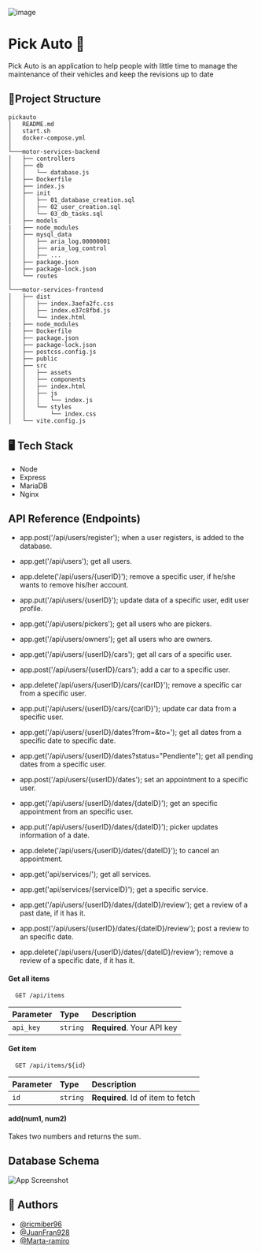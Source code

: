 
![image](https://drive.google.com/uc?export=view&id=1i8OzH4Ip6_4Csz6jgZcKed6TzSmV7l9E)


# Pick Auto 🚗

Pick Auto is an application to help people with little time to manage the maintenance of their vehicles and keep the revisions up to date


## 📁Project Structure
```
pickauto
│   README.md
│   start.sh
│   docker-compose.yml    
│
└───motor-services-backend
│   ├── controllers
│   ├── db
│   │   └── database.js
│   ├── Dockerfile
│   ├── index.js
│   ├── init
│   │   ├── 01_database_creation.sql
│   │   ├── 02_user_creation.sql
│   │   └── 03_db_tasks.sql
│   ├── models
|   ├── node_modules
│   ├── mysql_data
│   │   ├── aria_log.00000001
│   │   ├── aria_log_control
│   │   ├── ...
│   ├── package.json
│   ├── package-lock.json
│   └── routes
│   
└───motor-services-frontend
│   ├── dist
│   │   ├── index.3aefa2fc.css
│   │   ├── index.e37c8fbd.js
│   │   └── index.html
|   ├── node_modules
│   ├── Dockerfile
│   ├── package.json
│   ├── package-lock.json
│   ├── postcss.config.js
│   ├── public
│   ├── src
│   │   ├── assets
│   │   ├── components
│   │   ├── index.html
│   │   ├── js
│   │   │   └── index.js
│   │   └── styles
│   │       └── index.css
│   └── vite.config.js
```
## 🖥️ Tech Stack

* Node
* Express
* MariaDB
* Nginx



## API Reference (Endpoints)

* app.post('/api/users/register'); when a user registers, is added to the database.
* app.get('/api/users'); get all users.
* app.delete('/api/users/{userID}'); remove a specific user, if he/she wants to remove his/her account.
* app.put('/api/users/{userID}'); update data of a specific user, edit user profile.

* app.get('/api/users/pickers'); get all users who are pickers.
* app.get('/api/users/owners'); get all users who are owners.


* app.get('/api/users/{userID}/cars'); get all cars of a specific user.
* app.post('/api/users/{userID}/cars'); add a car to a specific user.
* app.delete('/api/users/{userID}/cars/{carID}'); remove a specific car from a specific user.
* app.put('/api/users/{userID}/cars/{carID}'); update car data from a specific user.
* app.get('/api/users/{userID}/dates?from=&to='); get all dates from a specific date to specific date.
* app.get('/api/users/{userID}/dates?status="Pendiente"); get all pending dates from a specific user.

* app.post('/api/users/{userID}/dates'); set an appointment to a specific user.
* app.get('/api/users/{userID}/dates/{dateID}'); get an specific appointment from an specific user.
* app.put('/api/users/{userID}/dates/{dateID}'); picker updates information of a date. 
* app.delete('/api/users/{userID}/dates/{dateID}'); to cancel an appointment.


* app.get('api/services/'); get all services.
* app.get('api/services/{serviceID}'); get a specific service.


* app.get('/api/users/{userID}/dates/{dateID}/review'); get a review of a past date, if it has it.
* app.post('/api/users/{userID}/dates/{dateID}/review'); post a review to an specific date.
* app.delete('/api/users/{userID}/dates/{dateID}/review'); remove a review of a specific date, if it has it.

#### Get all items

```http
  GET /api/items
```

| Parameter | Type     | Description                |
| :-------- | :------- | :------------------------- |
| `api_key` | `string` | **Required**. Your API key |

#### Get item

```http
  GET /api/items/${id}
```

| Parameter | Type     | Description                       |
| :-------- | :------- | :-------------------------------- |
| `id`      | `string` | **Required**. Id of item to fetch |

#### add(num1, num2)

Takes two numbers and returns the sum.


## Database Schema

![App Screenshot](https://via.placeholder.com/468x300?text=App+Screenshot+Here)


## 👥 Authors

- [@ricmiber96](https://github.com/ricmiber96)
- [@JuanFran928](https://github.com/JuanFran928)
- [@Marta-ramiro](https://github.com/Marta-ramiro)

